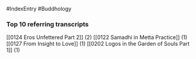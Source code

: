 #IndexEntry #Buddhology

### Top 10 referring transcripts
[[0124 Eros Unfettered Part 2]] (2)
[[0122 Samadhi in Metta Practice]] (1)
[[0127 From Insight to Love]] (1)
[[0202 Logos in the Garden of Souls Part 1]] (1)

